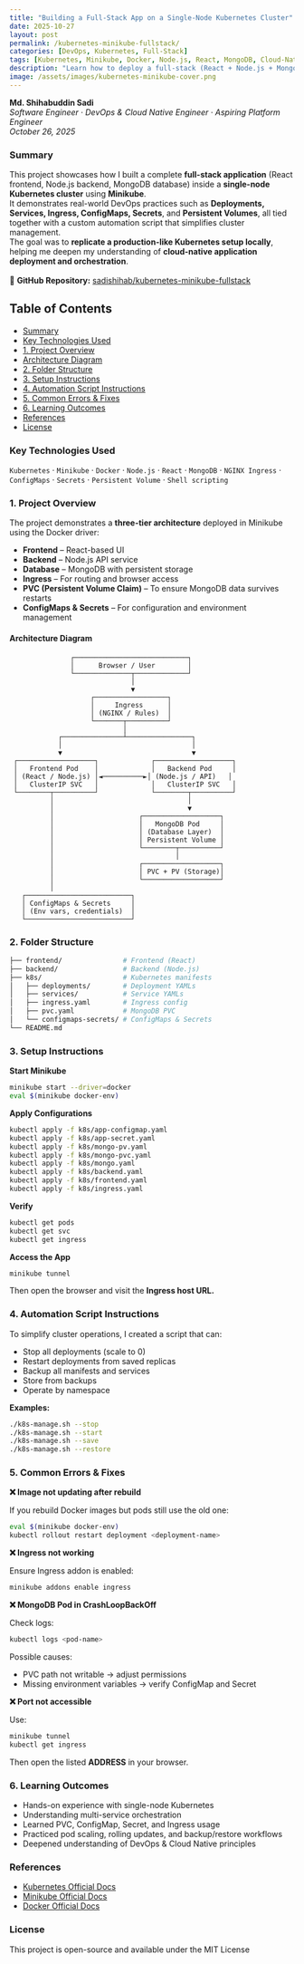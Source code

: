 ```yaml
---
title: "Building a Full-Stack App on a Single-Node Kubernetes Cluster"
date: 2025-10-27
layout: post
permalink: /kubernetes-minikube-fullstack/
categories: [DevOps, Kubernetes, Full-Stack]
tags: [Kubernetes, Minikube, Docker, Node.js, React, MongoDB, Cloud-Native, CI/CD]
description: "Learn how to deploy a full-stack (React + Node.js + MongoDB) app on a single-node Kubernetes cluster using Minikube — from containerization to deployment, monitoring, and best practices."
image: /assets/images/kubernetes-minikube-cover.png
---
```


**Md. Shihabuddin Sadi**  
*Software Engineer · DevOps & Cloud Native Engineer · Aspiring Platform Engineer*  
*October 26, 2025*  

### **Summary**

This project showcases how I built a complete **full-stack application** (React frontend, Node.js backend, MongoDB database) inside a **single-node Kubernetes cluster** using **Minikube**.  
It demonstrates real-world DevOps practices such as **Deployments, Services, Ingress, ConfigMaps, Secrets**, and **Persistent Volumes**, all tied together with a custom automation script that simplifies cluster management.  
The goal was to **replicate a production-like Kubernetes setup locally**, helping me deepen my understanding of **cloud-native application deployment and orchestration**.  
<br>
🔗 **GitHub Repository:** [sadishihab/kubernetes-minikube-fullstack](https://github.com/sadishihab/kubernetes-minikube-fullstack)

## Table of Contents

- [Summary](#summary)
- [Key Technologies Used](#key-technologies-used)
- [1. Project Overview](#1-project-overview)
- [Architecture Diagram](#architecture-diagram)
- [2. Folder Structure](#2-folder-structure)
- [3. Setup Instructions](#3-setup-instructions)
- [4. Automation Script Instructions](#4-automation-script-instructions)
- [5. Common Errors & Fixes](#5-common-errors--fixes)
- [6. Learning Outcomes](#6-learning-outcomes)
- [References](#references)
- [License](#license)


### **Key Technologies Used**

`Kubernetes` · `Minikube` · `Docker` · `Node.js` · `React` · `MongoDB` · `NGINX Ingress` · `ConfigMaps` · `Secrets` · `Persistent Volume` · `Shell scripting`  


### **1. Project Overview**

The project demonstrates a **three-tier architecture** deployed in Minikube using the Docker driver:

- **Frontend** – React-based UI  
- **Backend** – Node.js API service  
- **Database** – MongoDB with persistent storage  
- **Ingress** – For routing and browser access  
- **PVC (Persistent Volume Claim)** – To ensure MongoDB data survives restarts  
- **ConfigMaps & Secrets** – For configuration and environment management  


#### **Architecture Diagram**
```pgsql
               ┌────────────────────────────┐
               │      Browser / User        │
               └──────────────┬─────────────┘
                              │
                              ▼
                    ┌──────────────────┐
                    │     Ingress      │
                    │ (NGINX / Rules)  │
                    └───────┬──────────┘
                            │
            ┌───────────────┴────────────────┐
            │                                │
            ▼                                ▼
 ┌───────────────────┐             ┌───────────────────┐
 │   Frontend Pod    │             │   Backend Pod     │
 │ (React / Node.js) │◄──────────►│ (Node.js / API)   │
 │   ClusterIP SVC   │             │   ClusterIP SVC   │
 └────────┬──────────┘             └────────┬──────────┘
          │                                 │
          │                                 ▼
          │                     ┌───────────────────┐
          │                     │   MongoDB Pod     │
          │                     │ (Database Layer)  │
          │                     │ Persistent Volume │
          │                     └────────┬──────────┘
          │                              │
          │                     ┌───────────────────┐
          │                     │ PVC + PV (Storage)│
          │                     └───────────────────┘
          │
   ┌──────────────────────────┐
   │ ConfigMaps & Secrets     │
   │ (Env vars, credentials)  │
   └──────────────────────────┘

```

### **2. Folder Structure**  
```bash
├── frontend/               # Frontend (React)
├── backend/                # Backend (Node.js)
├── k8s/                    # Kubernetes manifests
│   ├── deployments/        # Deployment YAMLs
│   ├── services/           # Service YAMLs
│   ├── ingress.yaml        # Ingress config
│   ├── pvc.yaml            # MongoDB PVC
│   └── configmaps-secrets/ # ConfigMaps & Secrets
└── README.md

```

### **3. Setup Instructions**  
**Start Minikube**  
```bash
minikube start --driver=docker
eval $(minikube docker-env)

```

**Apply Configurations**  
```bash
kubectl apply -f k8s/app-configmap.yaml
kubectl apply -f k8s/app-secret.yaml
kubectl apply -f k8s/mongo-pv.yaml
kubectl apply -f k8s/mongo-pvc.yaml
kubectl apply -f k8s/mongo.yaml
kubectl apply -f k8s/backend.yaml
kubectl apply -f k8s/frontend.yaml
kubectl apply -f k8s/ingress.yaml

```
**Verify**
```bash
kubectl get pods
kubectl get svc
kubectl get ingress

```
**Access the App**  
```bash
minikube tunnel

```
Then open the browser and visit the **Ingress host URL.**  

### **4. Automation Script Instructions**  
To simplify cluster operations, I created a script that can:

- Stop all deployments (scale to 0)
- Restart deployments from saved replicas
- Backup all manifests and services
- Store from backups
- Operate by namespace

**Examples:**  
```bash
./k8s-manage.sh --stop
./k8s-manage.sh --start
./k8s-manage.sh --save
./k8s-manage.sh --restore

```
### **5. Common Errors & Fixes**  

**❌ Image not updating after rebuild**


If you rebuild Docker images but pods still use the old one:
```bash
eval $(minikube docker-env)
kubectl rollout restart deployment <deployment-name>

```
**❌ Ingress not working**

Ensure Ingress addon is enabled:
```bash
minikube addons enable ingress

```
**❌ MongoDB Pod in CrashLoopBackOff**

Check logs:
```bash
kubectl logs <pod-name>

```
Possible causes:

- PVC path not writable → adjust permissions
- Missing environment variables → verify ConfigMap and Secret

**❌ Port not accessible**

Use:
```bash
minikube tunnel
kubectl get ingress

```
Then open the listed **ADDRESS** in your browser.

### **6. Learning Outcomes**
- Hands-on experience with single-node Kubernetes
- Understanding multi-service orchestration
- Learned PVC, ConfigMap, Secret, and Ingress usage
- Practiced pod scaling, rolling updates, and backup/restore workflows
- Deepened understanding of DevOps & Cloud Native principles

### **References**
- [Kubernetes Official Docs](https://kubernetes.io/docs/)
- [Minikube Official Docs](https://minikube.sigs.k8s.io/docs/)
- [Docker Official Docs](https://docs.docker.com/)

### **License**
This project is open-source and available under the MIT License
